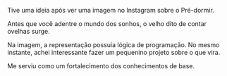 Tive uma ideia após ver uma imagem no Instagram sobre o Pré-dormir.

Antes que você adentre o mundo dos sonhos, o velho dito de contar ovelhas surge.

Na imagem, a representação possuia lógica de programação.
No mesmo instante, achei interessante fazer um pequenino projeto sobre o que vira. 

Me serviu como um fortalecimento dos conhecimentos de base.
